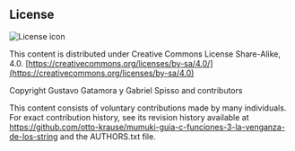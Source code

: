 ## License
![License icon](https://licensebuttons.net/l/by-sa/3.0/88x31.png)

This content is distributed under Creative Commons License Share-Alike, 4.0. [https://creativecommons.org/licenses/by-sa/4.0/](https://creativecommons.org/licenses/by-sa/4.0)

Copyright Gustavo Gatamora y Gabriel Spisso and contributors

This content consists of voluntary contributions made by many
individuals. For exact contribution history, see its revision history
available at https://github.com/otto-krause/mumuki-guia-c-funciones-3-la-venganza-de-los-string and the AUTHORS.txt file.

